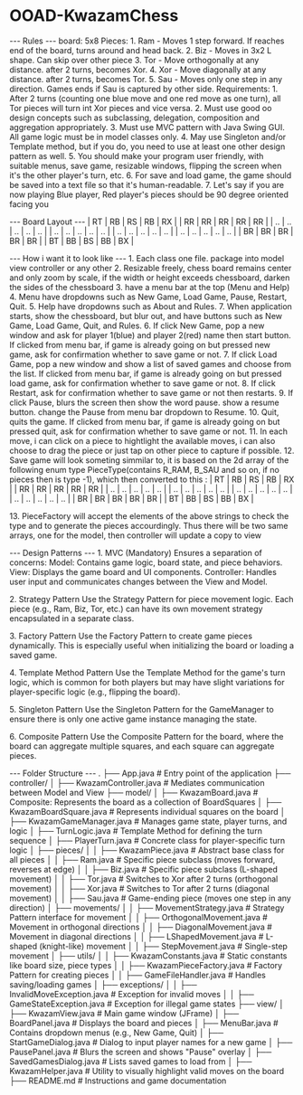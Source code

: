 # OOAD-KwazamChess
\-\-- Rules \-\-- board: 5x8 Pieces: 1. Ram - Moves 1 step forward. If
reaches end of the board, turns around and head back. 2. Biz - Moves in
3x2 L shape. Can skip over other piece 3. Tor - Move orthogonally at any
distance. after 2 turns, becomes Xor. 4. Xor - Move diagonally at any
distance. after 2 turns, becomes Tor. 5. Sau - Moves only one step in
any direction. Games ends if Sau is captured by other side.
Requirements: 1. After 2 turns (counting one blue move and one red move
as one turn), all Tor pieces will turn int Xor pieces and vice versa. 2.
Must use good oo design concepts such as subclassing, delegation,
composition and aggregation appropriately. 3. Must use MVC pattern with
Java Swing GUI. All game logic must be in model classes only. 4. May use
Singleton and/or Template method, but if you do, you need to use at
least one other design pattern as well. 5. You should make your program
user friendly, with suitable menus, save game, resizable windows,
flipping the screen when it\'s the other player\'s turn, etc. 6. For
save and load game, the game should be saved into a text file so that
it\'s human-readable. 7. Let\'s say if you are now playing Blue player,
Red player\'s pieces should be 90 degree oriented facing you

\-\-- Board Layout \-\-- \| RT \| RB \| RS \| RB \| RX \| \| RR \| RR \|
RR \| RR \| RR \| \| .. \| .. \| .. \| .. \| .. \| \| .. \| .. \| .. \|
.. \| .. \| \| .. \| .. \| .. \| .. \| .. \| \| .. \| .. \| .. \| .. \|
.. \| \| BR \| BR \| BR \| BR \| BR \| \| BT \| BB \| BS \| BB \| BX \|

\-\-- How i want it to look like \-\-- 1. Each class one file. package
into model view controller or any other 2. Resizable freely, chess board
remains center and only zoom by scale, if the width or height exceeds
chessboard, darken the sides of the chessboard 3. have a menu bar at the
top (Menu and Help) 4. Menu have dropdowns such as New Game, Load Game,
Pause, Restart, Quit. 5. Help have dropdowns such as About and Rules. 7.
When application starts, show the chessboard, but blur out, and have
buttons such as New Game, Load Game, Quit, and Rules. 6. If click New
Game, pop a new window and ask for player 1(blue) and player 2(red) name
then start button. If clicked from menu bar, if game is already going on
but pressed new game, ask for confirmation whether to save game or not.
7. If click Load Game, pop a new window and show a list of saved games
and choose from the list. If clicked from menu bar, if game is already
going on but pressed load game, ask for confirmation whether to save
game or not. 8. If click Restart, ask for confirmation whether to save
game or not then restarts. 9. If click Pause, blurs the screen then show
the word pause. show a resume button. change the Pause from menu bar
dropdown to Resume. 10. Quit, quits the game. If clicked from menu bar,
if game is already going on but pressed quit, ask for confirmation
whether to save game or not. 11. In each move, i can click on a piece to
hightlight the available moves, i can also choose to drag the piece or
just tap on other piece to capture if possible. 12. Save game will look
someting simmilar to, it is based on the 2d array of the following enum
type PieceType(contains R_RAM, B_SAU and so on, if no pieces then is
type -1), which then converted to this : \| RT \| RB \| RS \| RB \| RX
\| \| RR \| RR \| RR \| RR \| RR \| \| .. \| .. \| .. \| .. \| .. \| \|
.. \| .. \| .. \| .. \| .. \| \| .. \| .. \| .. \| .. \| .. \| \| .. \|
.. \| .. \| .. \| .. \| \| BR \| BR \| BR \| BR \| BR \| \| BT \| BB \|
BS \| BB \| BX \|

13\. PieceFactory will accept the elements of the above strings to check
the type and to generate the pieces accourdingly. Thus there will be two
same arrays, one for the model, then controller will update a copy to
view

\-\-- Design Patterns \-\-- 1. MVC (Mandatory) Ensures a separation of
concerns: Model: Contains game logic, board state, and piece behaviors.
View: Displays the game board and UI components. Controller: Handles
user input and communicates changes between the View and Model.

2\. Strategy Pattern Use the Strategy Pattern for piece movement logic.
Each piece (e.g., Ram, Biz, Tor, etc.) can have its own movement
strategy encapsulated in a separate class.

3\. Factory Pattern Use the Factory Pattern to create game pieces
dynamically. This is especially useful when initializing the board or
loading a saved game.

4\. Template Method Pattern Use the Template Method for the game\'s turn
logic, which is common for both players but may have slight variations
for player-specific logic (e.g., flipping the board).

5\. Singleton Pattern Use the Singleton Pattern for the GameManager to
ensure there is only one active game instance managing the state.

6\. Composite Pattern Use the Composite Pattern for the board, where the
board can aggregate multiple squares, and each square can aggregate
pieces.

\-\-- Folder Structure \-\-- . ├── App.java \# Entry point of the
application ├── controller/ │ ├── KwazamController.java \# Mediates
communication between Model and View ├── model/ │ ├── KwazamBoard.java
\# Composite: Represents the board as a collection of BoardSquares │ ├──
KwazamBoardSquare.java \# Represents individual squares on the board │
├── KwazamGameManager.java \# Manages game state, player turns, and
logic │ ├── TurnLogic.java \# Template Method for defining the turn
sequence │ ├── PlayerTurn.java \# Concrete class for player-specific
turn logic │ ├── pieces/ │ │ ├── KwazamPiece.java \# Abstract base class
for all pieces │ │ ├── Ram.java \# Specific piece subclass (moves
forward, reverses at edge) │ │ ├── Biz.java \# Specific piece subclass
(L-shaped movement) │ │ ├── Tor.java \# Switches to Xor after 2 turns
(orthogonal movement) │ │ ├── Xor.java \# Switches to Tor after 2 turns
(diagonal movement) │ │ ├── Sau.java \# Game-ending piece (moves one
step in any direction) │ ├── movements/ │ │ ├── MovementStrategy.java \#
Strategy Pattern interface for movement │ │ ├── OrthogonalMovement.java
\# Movement in orthogonal directions │ │ ├── DiagonalMovement.java \#
Movement in diagonal directions │ │ ├── LShapedMovement.java \# L-shaped
(knight-like) movement │ │ ├── StepMovement.java \# Single-step movement
│ ├── utils/ │ │ ├── KwazamConstants.java \# Static constants like board
size, piece types │ │ ├── KwazamPieceFactory.java \# Factory Pattern for
creating pieces │ │ ├── GameFileHandler.java \# Handles saving/loading
games │ ├── exceptions/ │ │ ├── InvalidMoveException.java \# Exception
for invalid moves │ │ ├── GameStateException.java \# Exception for
illegal game states ├── view/ │ ├── KwazamView.java \# Main game window
(JFrame) │ ├── BoardPanel.java \# Displays the board and pieces │ ├──
MenuBar.java \# Contains dropdown menus (e.g., New Game, Quit) │ ├──
StartGameDialog.java \# Dialog to input player names for a new game │
├── PausePanel.java \# Blurs the screen and shows \"Pause\" overlay │
├── SavedGamesDialog.java \# Lists saved games to load from │ ├──
KwazamHelper.java \# Utility to visually highlight valid moves on the
board ├── README.md \# Instructions and game documentation
